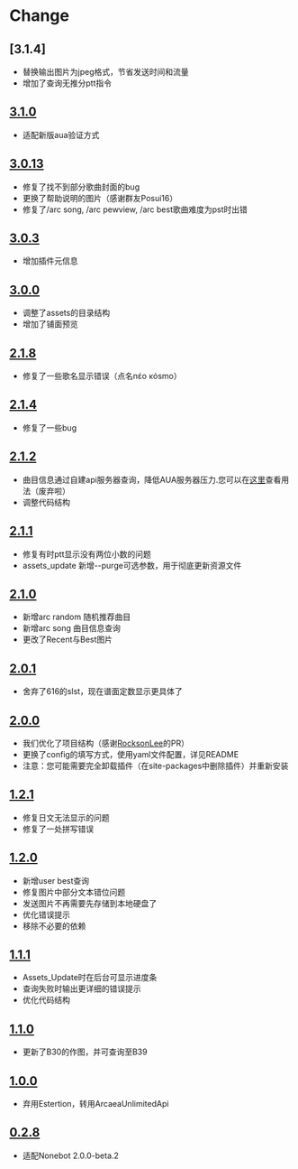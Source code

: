 # Change
## [3.1.4]
- 替换输出图片为jpeg格式，节省发送时间和流量
- 增加了查询无推分ptt指令

## [3.1.0](https://pypi.org/project/nonebot-plugin-arcaeabot/3.1.0/)
- 适配新版aua验证方式

## [3.0.13](https://pypi.org/project/nonebot-plugin-arcaeabot/3.0.11/)
- 修复了找不到部分歌曲封面的bug
- 更换了帮助说明的图片（感谢群友Posui16）
- 修复了/arc song, /arc pewview, /arc best歌曲难度为pst时出错

## [3.0.3](https://pypi.org/project/nonebot-plugin-arcaeabot/3.0.3/)
- 增加插件元信息

## [3.0.0](https://pypi.org/project/nonebot-plugin-arcaeabot/3.0.0/)
- 调整了assets的目录结构
- 增加了铺面预览

## [2.1.8](https://pypi.org/project/nonebot-plugin-arcaeabot/2.1.8/)
- 修复了一些歌名显示错误（点名nέο κόsmo）

## [2.1.4](https://pypi.org/project/nonebot-plugin-arcaeabot/2.1.4/)
- 修复了一些bug

## [2.1.2](https://pypi.org/project/nonebot-plugin-arcaeabot/2.1.2/)
- 曲目信息通过自建api服务器查询，降低AUA服务器压力.您可以在[这里](http://api.ritsuki.top/docs)查看用法（废弃啦）
- 调整代码结构

## [2.1.1](https://pypi.org/project/nonebot-plugin-arcaeabot/2.1.1/)
- 修复有时ptt显示没有两位小数的问题
- assets_update 新增--purge可选参数，用于彻底更新资源文件

## [2.1.0](https://pypi.org/project/nonebot-plugin-arcaeabot/2.1.0/)
- 新增arc random 随机推荐曲目
- 新增arc song 曲目信息查询
- 更改了Recent与Best图片

## [2.0.1](https://pypi.org/project/nonebot-plugin-arcaeabot/2.0.1/)
- 舍弃了616的slst，现在谱面定数显示更具体了

## [2.0.0](https://pypi.org/project/nonebot-plugin-arcaeabot/2.0.0/)
- 我们优化了项目结构（感谢[RocksonLee](https://github.com/RocksonLee)的PR）
- 更换了config的填写方式，使用yaml文件配置，详见README
- 注意：您可能需要完全卸载插件（在site-packages中删除插件）并重新安装

## [1.2.1](https://pypi.org/project/nonebot-plugin-arcaeabot/1.2.1/)
- 修复日文无法显示的问题
- 修复了一处拼写错误

## [1.2.0](https://pypi.org/project/nonebot-plugin-arcaeabot/1.2.0/)
- 新增user best查询
- 修复图片中部分文本错位问题
- 发送图片不再需要先存储到本地硬盘了
- 优化错误提示
- 移除不必要的依赖

## [1.1.1](https://pypi.org/project/nonebot-plugin-arcaeabot/1.1.1/)
- Assets_Update时在后台可显示进度条
- 查询失败时输出更详细的错误提示
- 优化代码结构

## [1.1.0](https://pypi.org/project/nonebot-plugin-arcaeabot/1.1.0/)
- 更新了B30的作图，并可查询至B39

## [1.0.0](https://pypi.org/project/nonebot-plugin-arcaeabot/1.0.0/)
- 弃用Estertion，转用ArcaeaUnlimitedApi

## [0.2.8](https://pypi.org/project/nonebot-plugin-arcaeabot/0.2.8/)
- 适配Nonebot 2.0.0-beta.2
